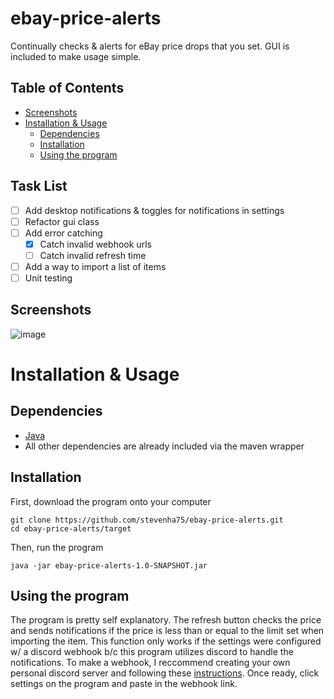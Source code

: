 # ebay-price-alerts
Continually checks &amp; alerts for eBay price drops that you set. GUI is included to make usage simple. 

## Table of Contents
- [Screenshots](https://github.com/stevenha75/ebay-price-alerts#screenshots)
- [Installation & Usage](https://github.com/stevenha75/ebay-price-alerts#installation--usage)
  - [Dependencies](https://github.com/stevenha75/ebay-price-alerts#dependencies)
  - [Installation](https://github.com/stevenha75/ebay-price-alerts#installation)
  - [Using the program](https://github.com/stevenha75/ebay-price-alerts#using-the-program)

## Task List
- [ ] Add desktop notifications & toggles for notifications in settings
- [ ] Refactor gui class
- [ ] Add error catching
  - [x] Catch invalid webhook urls
  - [ ] Catch invalid refresh time
- [ ] Add a way to import a list of items
- [ ] Unit testing

## Screenshots
![image](https://user-images.githubusercontent.com/109867418/231586366-3806e793-cba9-442b-84d1-92c8f564459f.png)

# Installation & Usage
## Dependencies
- [Java](https://www.oracle.com/java/technologies/downloads/)
- All other dependencies are already included via the maven wrapper

## Installation
First, download the program onto your computer
```shell
git clone https://github.com/stevenha75/ebay-price-alerts.git
cd ebay-price-alerts/target
```
Then, run the program
```shell
java -jar ebay-price-alerts-1.0-SNAPSHOT.jar 
```
## Using the program
The program is pretty self explanatory. The refresh button checks the price and sends notifications if the price is less than or equal to the limit set when importing the item. This function only works if the settings were configured w/ a discord webhook b/c this program utilizes discord to handle the notifications. To make a webhook, I reccommend creating your own personal discord server and following these [instructions](https://support.discord.com/hc/en-us/articles/228383668-Intro-to-Webhooks). Once ready, click settings on the program and paste in the webhook link. 
